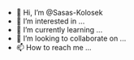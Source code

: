 - 👋 Hi, I’m @Sasas-Kolosek
- 👀 I’m interested in ...
- 🌱 I’m currently learning ...
- 💞️ I’m looking to collaborate on ...
- 📫 How to reach me ...

<!---
Sasas-Kolosek/Sasas-Kolosek is a ✨ special ✨ repository because its `README.md` (this file) appears on your GitHub profile.
You can click the Preview link to take a look at your changes.
--->
